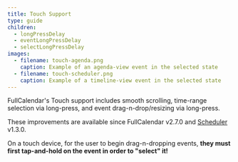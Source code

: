 ```yaml
---
title: Touch Support
type: guide
children:
  - longPressDelay
  - eventLongPressDelay
  - selectLongPressDelay
images:
  - filename: touch-agenda.png
    caption: Example of an agenda-view event in the selected state
  - filename: touch-scheduler.png
    caption: Example of a timeline-view event in the selected state
---
```


FullCalendar's Touch support includes smooth scrolling, time-range selection via long-press, and event drag-n-drop/resizing via long-press.

These improvements are available since FullCalendar v2.7.0 and [Scheduler](scheduler) v1.3.0.

On a touch device, for the user to begin drag-n-dropping events, **they must first tap-and-hold on the event in order to "select" it!**
